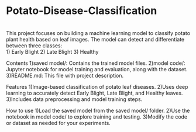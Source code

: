 # Potato-Disease-Classification
<br>
This project focuses on building a machine learning model to classify potato plant health based on leaf images. The model can detect and differentiate between three classes:
<br>
1) Early Blight
2) Late Blight
3) Healthy

Contents
1)saved model/: Contains the trained model files.
2)model code/: Jupyter notebook for model training and evaluation, along with the dataset.
3)README.md: This file with project description.

Features
1)Image-based classification of potato leaf diseases.
2)Uses deep learning to accurately detect Early Blight, Late Blight, and Healthy leaves.
3)Includes data preprocessing and model training steps.

How to use
1)Load the saved model from the saved model/ folder.
2)Use the notebook in model code/ to explore training and testing.
3)Modify the code or dataset as needed for your experiments.
